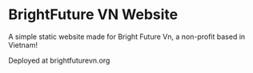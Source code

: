 # BrightFuture VN Website
A simple static website made for Bright Future Vn, a non-profit based in Vietnam!

Deployed at brightfuturevn.org 
